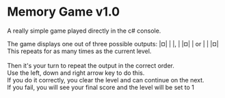# Memory Game v1.0
A really simple game played directly in the c# console.

The game displays one out of three possible outputs: |¤|  |  |, |  |¤|  | or |  |  |¤|
<br>
This repeats for as many times as the current level.
<br>
<br>
Then it's your turn to repeat the output in the correct order.
<br>
Use the left, down and right arrow key to do this.
<br>
If you do it correctly, you clear the level and can continue on the next.
<br>
If you fail, you will see your final score and the level will be set to 1

